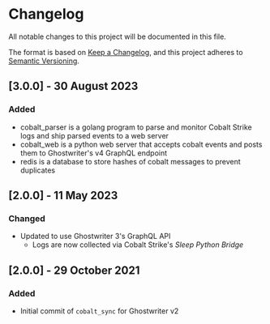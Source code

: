 # Changelog

All notable changes to this project will be documented in this file.

The format is based on [Keep a Changelog](https://keepachangelog.com/en/1.0.0/),
and this project adheres to [Semantic Versioning](https://semver.org/spec/v2.0.0.html).

## [3.0.0] - 30 August 2023

### Added

* cobalt_parser is a golang program to parse and monitor Cobalt Strike logs and ship parsed events to a web server
* cobalt_web is a python web server that accepts cobalt events and posts them to Ghostwriter's v4 GraphQL endpoint
* redis is a database to store hashes of cobalt messages to prevent duplicates

## [2.0.0] - 11 May 2023

### Changed

* Updated to use Ghostwriter 3's GraphQL API
  * Logs are now collected via Cobalt Strike's _Sleep Python Bridge_

## [2.0.0] - 29 October 2021

### Added

* Initial commit of `cobalt_sync` for Ghostwriter v2
